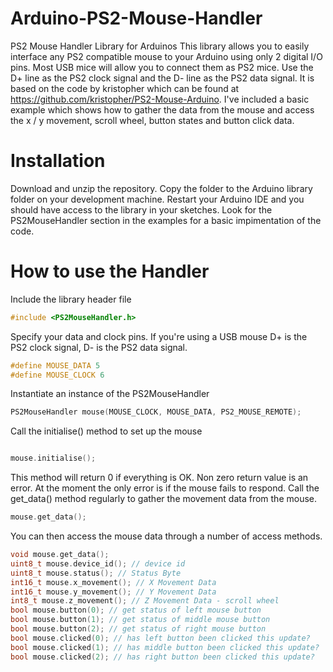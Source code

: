 # Arduino-PS2-Mouse-Handler
PS2 Mouse Handler Library for Arduinos
This library allows you to easily interface any PS2 compatible mouse to your Arduino using only 2 digital I/O pins. Most USB mice will allow you to connect them as PS2 mice. Use the D+ line as the PS2 clock signal and the D- line as the PS2 data signal.
It is based on the code by kristopher which can be found at https://github.com/kristopher/PS2-Mouse-Arduino.
I've included a basic example which shows how to gather the data from the mouse and access the x / y movement, scroll wheel, button states and button click data.
# Installation
Download and unzip the repository. Copy the folder to the Arduino library folder on your development machine. Restart your Arduino IDE and you should have access to the library in your sketches. Look for the PS2MouseHandler section in the examples for a basic impimentation of the code.
# How to use the Handler
Include the library header file

```C++
#include <PS2MouseHandler.h>
```

Specify your data and clock pins. If you're using a USB mouse D+ is the PS2 clock signal, D- is the PS2 data signal.

```C++
#define MOUSE_DATA 5
#define MOUSE_CLOCK 6
```
Instantiate an instance of the PS2MouseHandler


```C++
PS2MouseHandler mouse(MOUSE_CLOCK, MOUSE_DATA, PS2_MOUSE_REMOTE);
```

Call the initialise() method to set up the mouse

```C++

mouse.initialise();
```

This method will return 0 if everything is OK. Non zero return value is an error. At the moment the only error is if the mouse fails to respond.
Call the get_data() method regularly to gather the movement data from the mouse.

```C++
mouse.get_data();
```

You can then access the mouse data through a number of access methods.

```C++
void mouse.get_data();
uint8_t mouse.device_id(); // device id
uint8_t mouse.status(); // Status Byte
int16_t mouse.x_movement(); // X Movement Data
int16_t mouse.y_movement(); // Y Movement Data
int8_t mouse.z_movement(); // Z Movement Data - scroll wheel
bool mouse.button(0); // get status of left mouse button
bool mouse.button(1); // get status of middle mouse button
bool mouse.button(2); // get status of right mouse button
bool mouse.clicked(0); // has left button been clicked this update?
bool mouse.clicked(1); // has middle button been clicked this update?
bool mouse.clicked(2); // has right button been clicked this update?
```

